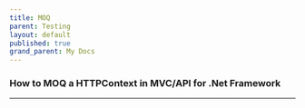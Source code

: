 ```yaml
---
title: MOQ
parent: Testing
layout: default
published: true
grand_parent: My Docs
---
```


### How to MOQ a HTTPContext in MVC/API for .Net Framework
---

```csharp

```